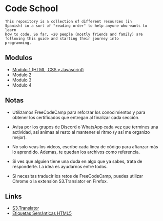 # Code School

<code>This repository is a collection of different resources (in Spanish) in a sort of "reading order" to help anyone who wants to learn how to code. So far, +20 people (mostly friends and family) are following this guide and starting their journey into programming.</code>

## Modulos

* [Modulo 1 (HTML, CSS y Javascript)](./modulo-1.md)
* Modulo 2
* Modulo 3
* Modulo 4

## Notas

* Utilizamos FreeCodeCamp para reforzar los conocimientos y para obtener los certificados que entregan al finalizar cada sección.
* Avisa por los grupos de Discord o WhatsApp cada vez que termines una actividad, así animas al resto al mantener el ritmo (y así me organizo mejor).

* No solo veas los videos, escribe cada linea de código para afianzar más lo aprendido. Ademas, te quedan los archivos como referencia.
* Si ves que alguien tiene una duda en algo que ya sabes, trata de responderle. La idea es ayudarnos entre todos.
* Si necesitas traducir los retos de FreeCodeCamp, puedes utilizar Chrome o la extensión S3.Translator en Firefox. 

## Links

* [S3.Translator](https://addons.mozilla.org/es/firefox/addon/s3_translator/)
* [Etiquetas Semánticas HTML5](https://www.sss-media.com/desarrollo-web/que-es-la-semantica-en-html-y-porque-te-debe-importar/)


